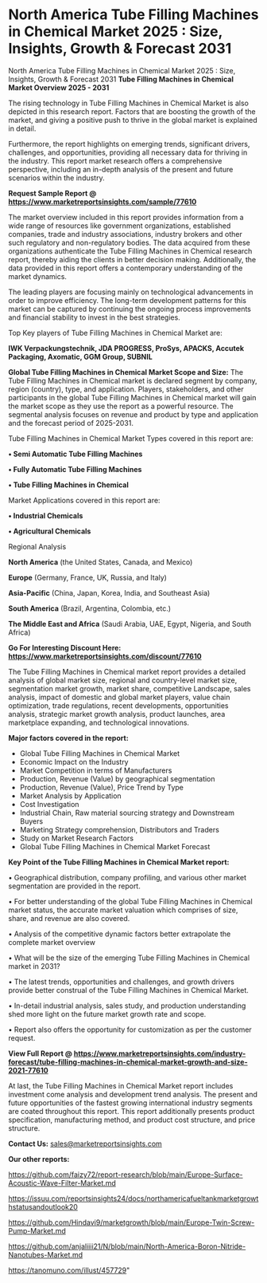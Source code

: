 # North America Tube Filling Machines in Chemical Market 2025 : Size, Insights, Growth & Forecast 2031
North America Tube Filling Machines in Chemical Market 2025 : Size, Insights, Growth & Forecast 2031
<Strong> Tube Filling Machines in Chemical Market Overview 2025 - 2031</strong>

The rising technology in Tube Filling Machines in Chemical Market is also depicted in this research report. Factors that are boosting the growth of the market, and giving a positive push to thrive in the global market is explained in detail.

Furthermore, the report highlights on emerging trends, significant drivers, challenges, and opportunities, providing all necessary data for thriving in the industry. This report market research offers a comprehensive perspective, including an in-depth analysis of the present and future scenarios within the industry.

<strong>Request Sample Report @ <a href=https://www.marketreportsinsights.com/sample/77610>https://www.marketreportsinsights.com/sample/77610</a></strong>

The market overview included in this report provides information from a wide range of resources like government organizations, established companies, trade and industry associations, industry brokers and other such regulatory and non-regulatory bodies. The data acquired from these organizations authenticate the Tube Filling Machines in Chemical research report, thereby aiding the clients in better decision making. Additionally, the data provided in this report offers a contemporary understanding of the market dynamics.

The leading players are focusing mainly on technological advancements in order to improve efficiency. The long-term development patterns for this market can be captured by continuing the ongoing process improvements and financial stability to invest in the best strategies.

Top Key players of Tube Filling Machines in Chemical Market are:

<strong>IWK Verpackungstechnik, JDA PROGRESS, ProSys, APACKS, Accutek Packaging, Axomatic, GGM Group, SUBNIL</strong>

<strong><b>Global Tube Filling Machines in Chemical Market Scope and Size:</b></strong>
The Tube Filling Machines in Chemical market is declared segment by company, region (country), type, and application. Players, stakeholders, and other participants in the global Tube Filling Machines in Chemical market will gain the market scope as they use the report as a powerful resource. The segmental analysis focuses on revenue and product by type and application and the forecast period of 2025-2031.

Tube Filling Machines in Chemical Market Types covered in this report are:

<strong>• Semi Automatic Tube Filling Machines

• Fully Automatic Tube Filling Machines

• Tube Filling Machines in Chemical</strong>

Market Applications covered in this report are:

<strong>• Industrial Chemicals

• Agricultural Chemicals</strong> 

Regional Analysis

<strong>North America</strong> (the United States, Canada, and Mexico)

<strong>Europe</strong> (Germany, France, UK, Russia, and Italy)

<strong>Asia-Pacific</strong> (China, Japan, Korea, India, and Southeast Asia)

<strong>South America</strong> (Brazil, Argentina, Colombia, etc.)

<strong>The Middle East and Africa</strong> (Saudi Arabia, UAE, Egypt, Nigeria, and South Africa)

<strong>Go For Interesting Discount Here: <a href=https://www.marketreportsinsights.com/discount/77610>https://www.marketreportsinsights.com/discount/77610</a></strong>

The Tube Filling Machines in Chemical market report provides a detailed analysis of global market size, regional and country-level market size, segmentation market growth, market share, competitive Landscape, sales analysis, impact of domestic and global market players, value chain optimization, trade regulations, recent developments, opportunities analysis, strategic market growth analysis, product launches, area marketplace expanding, and technological innovations.

<strong><b>Major factors covered in the report:</b></strong>
<ul>
  <li>Global Tube Filling Machines in Chemical Market </li>
  <li>Economic Impact on the Industry</li>
  <li>Market Competition in terms of Manufacturers</li>
  <li>Production, Revenue (Value) by geographical segmentation</li>
  <li>Production, Revenue (Value), Price Trend by Type</li>
  <li>Market Analysis by Application</li>
  <li>Cost Investigation</li>
  <li>Industrial Chain, Raw material sourcing strategy and Downstream Buyers</li>
  <li>Marketing Strategy comprehension, Distributors and Traders</li>
  <li>Study on Market Research Factors</li>
  <li>Global Tube Filling Machines in Chemical Market Forecast</li>
</ul>

<strong><b>Key Point of the Tube Filling Machines in Chemical Market report:</b></strong>

• Geographical distribution, company profiling, and various other market segmentation are provided in the report.

• For better understanding of the global Tube Filling Machines in Chemical market status, the accurate market valuation which comprises of size, share, and revenue are also covered.

• Analysis of the competitive dynamic factors better extrapolate the complete market overview

• What will be the size of the emerging Tube Filling Machines in Chemical market in 2031?

• The latest trends, opportunities and challenges, and growth drivers provide better construal of the Tube Filling Machines in Chemical Market.

• In-detail industrial analysis, sales study, and production understanding shed more light on the future market growth rate and scope.

• Report also offers the opportunity for customization as per the customer request.

<strong><b>View Full Report @ <a href=https://www.marketreportsinsights.com/industry-forecast/tube-filling-machines-in-chemical-market-growth-and-size-2021-77610>https://www.marketreportsinsights.com/industry-forecast/tube-filling-machines-in-chemical-market-growth-and-size-2021-77610</a></b></strong>


At last, the Tube Filling Machines in Chemical Market report includes investment come analysis and development trend analysis. The present and future opportunities of the fastest growing international industry segments are coated throughout this report. This report additionally presents product specification, manufacturing method, and product cost structure, and price structure.

<strong>Contact Us:</strong>
sales@marketreportsinsights.com

<strong>Our other reports:</strong>

<a href=https://github.com/faizy72/report-research/blob/main/Europe-Surface-Acoustic-Wave-Filter-Market.md>https://github.com/faizy72/report-research/blob/main/Europe-Surface-Acoustic-Wave-Filter-Market.md</a>

<a href=https://issuu.com/reportsinsights24/docs/northamericafueltankmarketgrowthstatusandoutlook20>https://issuu.com/reportsinsights24/docs/northamericafueltankmarketgrowthstatusandoutlook20</a>

<a href=https://github.com/Hindavi9/marketgrowth/blob/main/Europe-Twin-Screw-Pump-Market.md>https://github.com/Hindavi9/marketgrowth/blob/main/Europe-Twin-Screw-Pump-Market.md</a>

<a href=https://github.com/anjaliiii21/N/blob/main/North-America-Boron-Nitride-Nanotubes-Market.md>https://github.com/anjaliiii21/N/blob/main/North-America-Boron-Nitride-Nanotubes-Market.md</a>

<a href=https://tanomuno.com/illust/457729>https://tanomuno.com/illust/457729</a>"
